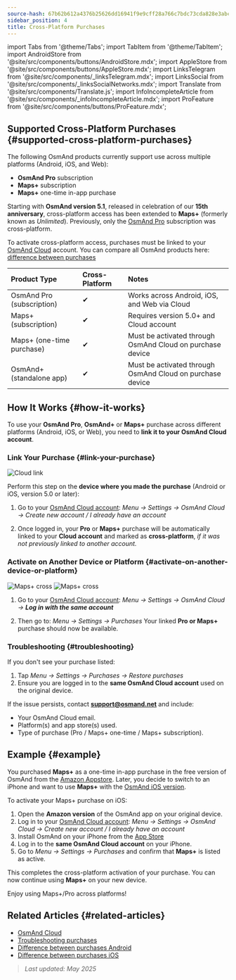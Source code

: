 ```yaml
---
source-hash: 67b62b612a4376b25626dd16941f9e9cff28a766c7bdc73cda828e3abcfe9ca4
sidebar_position: 4
title: Cross-Platform Purchases
---
```

import Tabs from '@theme/Tabs';
import TabItem from '@theme/TabItem';
import AndroidStore from '@site/src/components/buttons/AndroidStore.mdx';
import AppleStore from '@site/src/components/buttons/AppleStore.mdx';
import LinksTelegram from '@site/src/components/_linksTelegram.mdx';
import LinksSocial from '@site/src/components/_linksSocialNetworks.mdx';
import Translate from '@site/src/components/Translate.js';
import InfoIncompleteArticle from '@site/src/components/_infoIncompleteArticle.mdx';
import ProFeature from '@site/src/components/buttons/ProFeature.mdx';



## Supported Cross-Platform Purchases {#supported-cross-platform-purchases}

The following OsmAnd products currently support use across multiple platforms (Android, iOS, and Web):

- **OsmAnd Pro** subscription
- **Maps+** subscription
- **Maps+** one-time in-app purchase

Starting with **OsmAnd version 5.1**, released in celebration of our **15th anniversary**, cross-platform access has been extended to **Maps+** (formerly known as *Unlimited*). Previously, only the [OsmAnd Pro](../personal/osmand-cloud.md#cross-platform) subscription was cross-platform.

To activate cross-platform access, purchases must be linked to your [OsmAnd Cloud](../personal/osmand-cloud.md#login) account.
You can compare all OsmAnd products here: [difference between purchases](https://osmand.net/docs/user/purchases/android/#difference-between-purchases)

| Product Type | Cross-Platform | Notes |
| :-------------------------- | :------------- | :------------------------------------------- |
| OsmAnd Pro (subscription) | ✔ | Works across Android, iOS, and Web via Cloud |
| Maps+ (subscription) | ✔ | Requires version 5.0+ and Cloud account |
| Maps+ (one-time purchase) | ✔ | Must be activated through OsmAnd Cloud on purchase device |
| OsmAnd+ (standalone app) | ✔ | Must be activated through OsmAnd Cloud on purchase device |


## How It Works {#how-it-works}

To use your **OsmAnd Pro**, **OsmAnd+** or **Maps+** purchase across different platforms (Android, iOS, or Web), you need to **link it to your OsmAnd Cloud account**.

### Link Your Purchase {#link-your-purchase}

![Cloud link](@site/static/img/purchases/cloud_activation.png)

Perform this step on the **device where you made the purchase** (Android or iOS, version 5.0 or later):

1. Go to your [OsmAnd Cloud account](../personal/osmand-cloud.md#login):
   _Menu → Settings → OsmAnd Cloud → Create new account / I already have an account_

2. Once logged in, your **Pro** or **Maps+** purchase will be automatically linked to your **Cloud account** and marked as **cross-platform**, *if it was not previously linked to another account.*



### Activate on Another Device or Platform {#activate-on-another-device-or-platform}

![Maps+ cross](@site/static/img/purchases/cross_purchase.png)
![Maps+ cross](@site/static/img/purchases/cross_purchase_1.png)

1. Go to your [OsmAnd Cloud account](../personal/osmand-cloud.md#login):
   *Menu → Settings → OsmAnd Cloud →* ***Log in with the same account***

2. Then go to:
   *Menu → Settings → Purchases*
   Your linked **Pro or Maps+** purchase should now be available.


### Troubleshooting {#troubleshooting}

If you don't see your purchase listed:

1. Tap *Menu → Settings → Purchases → Restore purchases*
2. Ensure you are logged in to the **same OsmAnd Cloud account** used on the original device.

If the issue persists, contact **support@osmand.net** and include:

- Your OsmAnd Cloud email.
- Platform(s) and app store(s) used.
- Type of purchase (Pro / Maps+ one-time / Maps+ subscription).


## Example {#example}

You purchased **Maps+** as a one-time in-app purchase in the free version of OsmAnd from the [Amazon Appstore](https://www.amazon.com/OsmAnd-Maps-Navigation/dp/B00D0SA8I8).
Later, you decide to switch to an iPhone and want to use **Maps+** with the [OsmAnd iOS version](https://apps.apple.com/app/osmand-maps-travel-navigate/id934850257).

To activate your Maps+ purchase on iOS:

1. Open the **Amazon version** of the OsmAnd app on your original device.
2. Log in to your [OsmAnd Cloud account](../personal/osmand-cloud.md#login):
   *Menu → Settings → OsmAnd Cloud → Create new account / I already have an account*
3. Install OsmAnd on your iPhone from the [App Store](https://apps.apple.com/app/osmand-maps-travel-navigate/id934850257)
4. Log in to the **same OsmAnd Cloud account** on your iPhone.
5. Go to *Menu → Settings → Purchases* and confirm that **Maps+** is listed as active.

This completes the cross-platform activation of your purchase. You can now continue using **Maps+** on your new device.

Enjoy using Maps+/Pro across platforms!


## Related Articles {#related-articles}

- [OsmAnd Cloud](../personal/osmand-cloud.md)
- [Troubleshooting purchases](../troubleshooting/purchases_payments.md)
- [Difference between purchases Android](./android.md#difference-between-purchases-android)
- [Difference between purchases iOS](./ios.md#difference-between-purchases-ios)

> *Last updated: May 2025*